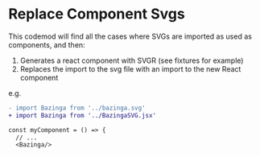 # Replace Component Svgs

This codemod will find all the cases where SVGs are imported as used as components, and then:

1. Generates a react component with SVGR (see fixtures for example)
2. Replaces the import to the svg file with an import to the new React component

e.g.

```diff
- import Bazinga from '../bazinga.svg'
+ import Bazinga from '../BazingaSVG.jsx'

const myComponent = () => {
  // ...
  <Bazinga/>
```
